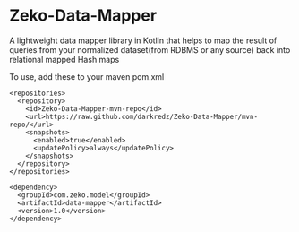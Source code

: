 # Zeko-Data-Mapper
A lightweight data mapper library in Kotlin that helps to map the result of queries from your normalized dataset(from RDBMS or any source) back into relational mapped Hash maps

To use, add these to your maven pom.xml


    <repositories>
      <repository>
        <id>Zeko-Data-Mapper-mvn-repo</id>
        <url>https://raw.github.com/darkredz/Zeko-Data-Mapper/mvn-repo/</url>
        <snapshots>
          <enabled>true</enabled>
          <updatePolicy>always</updatePolicy>
        </snapshots>
      </repository>
    </repositories>
    
    <dependency>
      <groupId>com.zeko.model</groupId>
      <artifactId>data-mapper</artifactId>
      <version>1.0</version>
    </dependency>
    
